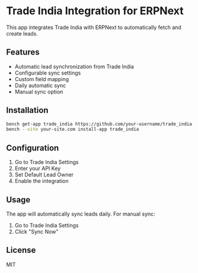 # Trade India Integration for ERPNext

This app integrates Trade India with ERPNext to automatically fetch and create leads.

## Features

- Automatic lead synchronization from Trade India
- Configurable sync settings
- Custom field mapping
- Daily automatic sync
- Manual sync option

## Installation

```bash
bench get-app trade_india https://github.com/your-username/trade_india
bench --site your-site.com install-app trade_india
```

## Configuration

1. Go to Trade India Settings
2. Enter your API Key
3. Set Default Lead Owner
4. Enable the integration

## Usage

The app will automatically sync leads daily. For manual sync:
1. Go to Trade India Settings
2. Click "Sync Now"

## License

MIT